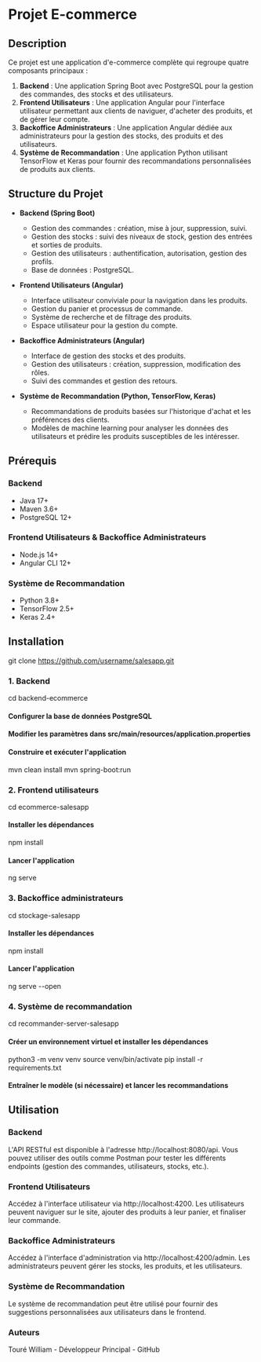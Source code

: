 # Projet E-commerce

## Description
Ce projet est une application d'e-commerce complète qui regroupe quatre composants principaux :
1. **Backend** : Une application Spring Boot avec PostgreSQL pour la gestion des commandes, des stocks et des utilisateurs.
2. **Frontend Utilisateurs** : Une application Angular pour l'interface utilisateur permettant aux clients de naviguer, d'acheter des produits, et de gérer leur compte.
3. **Backoffice Administrateurs** : Une application Angular dédiée aux administrateurs pour la gestion des stocks, des produits et des utilisateurs.
4. **Système de Recommandation** : Une application Python utilisant TensorFlow et Keras pour fournir des recommandations personnalisées de produits aux clients.

## Structure du Projet

- **Backend (Spring Boot)**
  - Gestion des commandes : création, mise à jour, suppression, suivi.
  - Gestion des stocks : suivi des niveaux de stock, gestion des entrées et sorties de produits.
  - Gestion des utilisateurs : authentification, autorisation, gestion des profils.
  - Base de données : PostgreSQL.

- **Frontend Utilisateurs (Angular)**
  - Interface utilisateur conviviale pour la navigation dans les produits.
  - Gestion du panier et processus de commande.
  - Système de recherche et de filtrage des produits.
  - Espace utilisateur pour la gestion du compte.

- **Backoffice Administrateurs (Angular)**
  - Interface de gestion des stocks et des produits.
  - Gestion des utilisateurs : création, suppression, modification des rôles.
  - Suivi des commandes et gestion des retours.

- **Système de Recommandation (Python, TensorFlow, Keras)**
  - Recommandations de produits basées sur l'historique d'achat et les préférences des clients.
  - Modèles de machine learning pour analyser les données des utilisateurs et prédire les produits susceptibles de les intéresser.

## Prérequis

### Backend
- Java 17+
- Maven 3.6+
- PostgreSQL 12+

### Frontend Utilisateurs & Backoffice Administrateurs
- Node.js 14+
- Angular CLI 12+

### Système de Recommandation
- Python 3.8+
- TensorFlow 2.5+
- Keras 2.4+

## Installation
git clone https://github.com/username/salesapp.git

### 1. Backend
cd backend-ecommerce

#### Configurer la base de données PostgreSQL
#### Modifier les paramètres dans src/main/resources/application.properties

#### Construire et exécuter l'application
mvn clean install
mvn spring-boot:run

### 2. Frontend utilisateurs
cd ecommerce-salesapp

#### Installer les dépendances
npm install

#### Lancer l'application
ng serve

### 3. Backoffice administrateurs
cd stockage-salesapp

#### Installer les dépendances
npm install

#### Lancer l'application
ng serve --open

### 4. Système de recommandation
cd recommander-server-salesapp

#### Créer un environnement virtuel et installer les dépendances
python3 -m venv venv
source venv/bin/activate
pip install -r requirements.txt

#### Entraîner le modèle (si nécessaire) et lancer les recommandations


## Utilisation
### Backend
L'API RESTful est disponible à l'adresse http://localhost:8080/api. Vous pouvez utiliser des outils comme Postman pour tester les différents endpoints (gestion des commandes, utilisateurs, stocks, etc.).

### Frontend Utilisateurs
Accédez à l'interface utilisateur via http://localhost:4200. Les utilisateurs peuvent naviguer sur le site, ajouter des produits à leur panier, et finaliser leur commande.

### Backoffice Administrateurs
Accédez à l'interface d'administration via http://localhost:4200/admin. Les administrateurs peuvent gérer les stocks, les produits, et les utilisateurs.

### Système de Recommandation
Le système de recommandation peut être utilisé pour fournir des suggestions personnalisées aux utilisateurs dans le frontend.

### Auteurs
Touré William - Développeur Principal - GitHub
